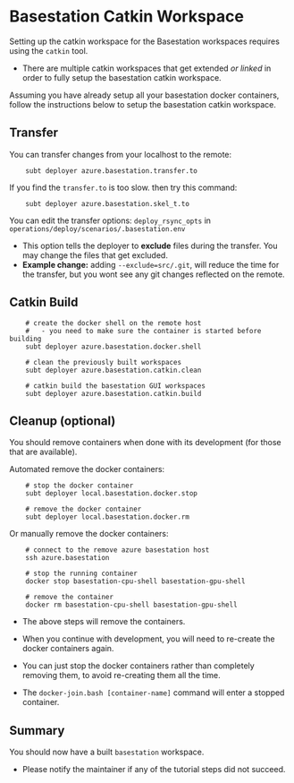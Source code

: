 # Basestation Catkin Workspace

Setting up the catkin workspace for the Basestation workspaces requires using the `catkin` tool.

- There are multiple catkin workspaces that get extended *or linked* in order to fully setup the basestation catkin workspace.

Assuming you have already setup all your basestation docker containers, follow the instructions below to setup the basestation catkin workspace.

## Transfer

You can transfer changes from your localhost to the remote:

        subt deployer azure.basestation.transfer.to

If you find the `transfer.to` is too slow. then try this command:

        subt deployer azure.basestation.skel_t.to

You can edit the transfer options: `deploy_rsync_opts` in `operations/deploy/scenarios/.basestation.env`

- This option tells the deployer to **exclude** files during the transfer. You may change the files that get excluded.
- **Example change:** adding `--exclude=src/.git`, will reduce the time for the transfer, but you wont see any git changes reflected on the remote.

## Catkin Build

        # create the docker shell on the remote host
        #   - you need to make sure the container is started before building
        subt deployer azure.basestation.docker.shell

        # clean the previously built workspaces
        subt deployer azure.basestation.catkin.clean

        # catkin build the basestation GUI workspaces
        subt deployer azure.basestation.catkin.build

## Cleanup (optional)

You should remove containers when done with its development (for those that are available).

Automated remove the docker containers:

        # stop the docker container
        subt deployer local.basestation.docker.stop

        # remove the docker container
        subt deployer local.basestation.docker.rm

Or manually remove the docker containers:

        # connect to the remove azure basestation host
        ssh azure.basestation

        # stop the running container
        docker stop basestation-cpu-shell basestation-gpu-shell

        # remove the container
        docker rm basestation-cpu-shell basestation-gpu-shell

- The above steps will remove the containers.

- When you continue with development, you will need to re-create the docker containers again.

- You can just stop the docker containers rather than completely removing them, to avoid re-creating them all the time.

- The `docker-join.bash [container-name]` command will enter a stopped container.

## Summary

You should now have a built `basestation` workspace.

- Please notify the maintainer if any of the tutorial steps did not succeed.
